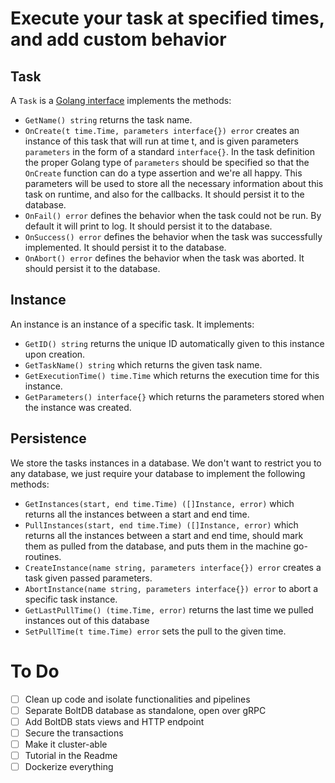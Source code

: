 # Execute your task at specified times, and add custom behavior


## Task

A `Task` is a [Golang interface](https://gobyexample.com/interfaces) implements the methods:
* `GetName() string` returns the task name.
* `OnCreate(t time.Time, parameters interface{}) error` creates an instance of this task that will run at time t, and is given parameters `parameters` in the form of a standard `interface{}`. In the task definition the proper Golang type of `parameters` should be specified so that the `OnCreate` function can do a type assertion and we're all happy. This parameters will be used to store all the necessary information about this task on runtime, and also for the callbacks. It should persist it to the database.
* `OnFail() error` defines the behavior when the task could not be run. By default it will print to log. It should persist it to the database.
* `OnSuccess() error` defines the behavior when the task was successfully implemented. It should persist it to the database.
* `OnAbort() error` defines the behavior when the task was aborted. It should persist it to the database.


## Instance

An instance is an instance of a specific task. It implements:
* `GetID() string` returns the unique ID automatically given to this instance upon creation.
* `GetTaskName() string` which returns the given task name.
* `GetExecutionTime() time.Time` which returns the execution time for this instance.
* `GetParameters() interface{}` which returns the parameters stored when the instance was created.


## Persistence

We store the tasks instances in a database. We don't want to restrict you to any database, we just require your database to implement the following methods:
* `GetInstances(start, end time.Time) ([]Instance, error)` which returns all the instances between a start and end time.
* `PullInstances(start, end time.Time) ([]Instance, error)` which returns all the instances between a start and end time, should mark them as pulled from the database, and puts them in the machine go-routines.
* `CreateInstance(name string, parameters interface{}) error` creates a task given passed parameters.
* `AbortInstance(name string, parameters interface{}) error` to abort a specific task instance.
* `GetLastPullTime() (time.Time, error)` returns the last time we pulled instances out of this database
* `SetPullTime(t time.Time) error` sets the pull to the given time.


# To Do

- [ ] Clean up code and isolate functionalities and pipelines
- [ ] Separate BoltDB database as standalone, open over gRPC
- [ ] Add BoltDB stats views and HTTP endpoint
- [ ] Secure the transactions
- [ ] Make it cluster-able
- [ ] Tutorial in the Readme
- [ ] Dockerize everything
